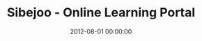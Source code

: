 ---
layout: inner
position: left
title: 'Sibejoo - Online Learning Portal'
lead_text: 'Wrote both server-side and client-side (user interface) code for the website.'
tags: ['PHP', 'MySQL', 'HTML', 'CSS', 'Javascript', 'jQuery']
featured_image: '/img/posts/sibejoo-min.png'
date: 2012-08-01 00:00:00
categories: ['Web Development']
project_link: ''
button_icon: ''
button_text: ''
order: 1
visible: 1
company: 'Voluntary Work'
---